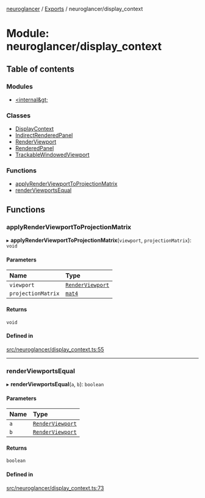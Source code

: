 [neuroglancer](../README.md) / [Exports](../modules.md) / neuroglancer/display\_context

# Module: neuroglancer/display\_context

## Table of contents

### Modules

- [&lt;internal\&gt;](neuroglancer_display_context._internal_.md)

### Classes

- [DisplayContext](../classes/neuroglancer_display_context.DisplayContext.md)
- [IndirectRenderedPanel](../classes/neuroglancer_display_context.IndirectRenderedPanel.md)
- [RenderViewport](../classes/neuroglancer_display_context.RenderViewport.md)
- [RenderedPanel](../classes/neuroglancer_display_context.RenderedPanel.md)
- [TrackableWindowedViewport](../classes/neuroglancer_display_context.TrackableWindowedViewport.md)

### Functions

- [applyRenderViewportToProjectionMatrix](neuroglancer_display_context.md#applyrenderviewporttoprojectionmatrix)
- [renderViewportsEqual](neuroglancer_display_context.md#renderviewportsequal)

## Functions

### applyRenderViewportToProjectionMatrix

▸ **applyRenderViewportToProjectionMatrix**(`viewport`, `projectionMatrix`): `void`

#### Parameters

| Name | Type |
| :------ | :------ |
| `viewport` | [`RenderViewport`](../classes/neuroglancer_display_context.RenderViewport.md) |
| `projectionMatrix` | [`mat4`](../classes/neuroglancer_util_geom.mat4.md) |

#### Returns

`void`

#### Defined in

[src/neuroglancer/display_context.ts:55](https://github.com/ActiveBrainAtlas2/neuroglancer/blob/91617476/src/neuroglancer/display_context.ts#L55)

___

### renderViewportsEqual

▸ **renderViewportsEqual**(`a`, `b`): `boolean`

#### Parameters

| Name | Type |
| :------ | :------ |
| `a` | [`RenderViewport`](../classes/neuroglancer_display_context.RenderViewport.md) |
| `b` | [`RenderViewport`](../classes/neuroglancer_display_context.RenderViewport.md) |

#### Returns

`boolean`

#### Defined in

[src/neuroglancer/display_context.ts:73](https://github.com/ActiveBrainAtlas2/neuroglancer/blob/91617476/src/neuroglancer/display_context.ts#L73)

